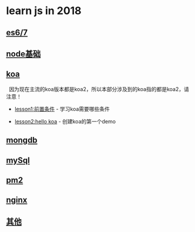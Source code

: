 # learn js in 2018

## [es6/7]()
 

## [node基础]()

## [koa]()
   
   因为现在主流的koa版本都是koa2，所以本部分涉及到的koa指的都是koa2，请注意！

 - [lesson1:前置条件]() - 学习koa需要哪些条件
 
 
 - [lesson2:hello koa]() - 创建koa的第一个demo


## [mongdb]()

## [mySql]()

## [pm2]()

## [nginx]()

## [其他]()
